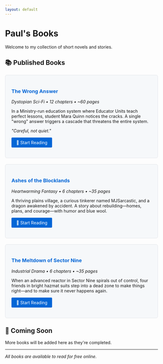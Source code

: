 ```yaml
---
layout: default
---
```


# Paul's Books

Welcome to my collection of short novels and stories.

## 📚 Published Books

<div style="border: 1px solid #e1e4e8; border-radius: 6px; padding: 20px; margin: 20px 0; background-color: #f6f8fa;">
  <h3><a href="the_wrong_answer/" style="text-decoration: none; color: #0366d6;">The Wrong Answer</a></h3>
  <p><em>Dystopian Sci-Fi • 12 chapters • ~60 pages</em></p>
  <p>In a Ministry-run education system where Educator Units teach perfect lessons, student Mara Quinn notices the cracks. A single "wrong" answer triggers a cascade that threatens the entire system.</p>
  <p><em>"Careful, not quiet."</em></p>
  <p><a href="the_wrong_answer/" style="background-color: #0366d6; color: white; padding: 8px 16px; text-decoration: none; border-radius: 3px; display: inline-block;">📖 Start Reading</a></p>
</div>

<div style="border: 1px solid #e1e4e8; border-radius: 6px; padding: 20px; margin: 20px 0; background-color: #f6f8fa;">
  <h3><a href="ashes_of_the_blockland/" style="text-decoration: none; color: #0366d6;">Ashes of the Blocklands</a></h3>
  <p><em>Heartwarming Fantasy • 6 chapters • ~35 pages</em></p>
  <p>A thriving plains village, a curious tinkerer named MJSarcastic, and a dragon awakened by accident. A story about rebuilding—homes, plans, and courage—with humor and blue wool.</p>
  <p><a href="ashes_of_the_blockland/" style="background-color: #0366d6; color: white; padding: 8px 16px; text-decoration: none; border-radius: 3px; display: inline-block;">📖 Start Reading</a></p>
</div>

<div style="border: 1px solid #e1e4e8; border-radius: 6px; padding: 20px; margin: 20px 0; background-color: #f6f8fa;">
  <h3><a href="meltdown_of_sector_nine/" style="text-decoration: none; color: #0366d6;">The Meltdown of Sector Nine</a></h3>
  <p><em>Industrial Drama • 6 chapters • ~35 pages</em></p>
  <p>When an advanced reactor in Sector Nine spirals out of control, four friends in bright hazmat suits step into a dead zone to make things right—and to make sure it never happens again.</p>
  <p><a href="meltdown_of_sector_nine/" style="background-color: #0366d6; color: white; padding: 8px 16px; text-decoration: none; border-radius: 3px; display: inline-block;">📖 Start Reading</a></p>
</div>

## 🚀 Coming Soon

More books will be added here as they're completed.

---

*All books are available to read for free online.*
